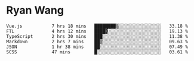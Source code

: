 # Ryan Wang

<!--START_SECTION:waka-->

```text
Vue.js           7 hrs 18 mins   ████████▒░░░░░░░░░░░░░░░░   33.18 %
FTL              4 hrs 12 mins   ████▓░░░░░░░░░░░░░░░░░░░░   19.13 %
TypeScript       2 hrs 30 mins   ███░░░░░░░░░░░░░░░░░░░░░░   11.38 %
Markdown         2 hrs 7 mins    ██▒░░░░░░░░░░░░░░░░░░░░░░   09.63 %
JSON             1 hr 38 mins    ██░░░░░░░░░░░░░░░░░░░░░░░   07.49 %
SCSS             47 mins         █░░░░░░░░░░░░░░░░░░░░░░░░   03.61 %
```

<!--END_SECTION:waka-->
